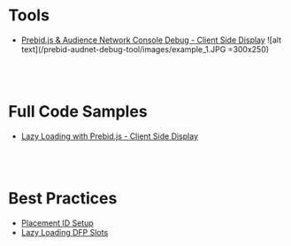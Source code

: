 # Tools
  - [Prebid.js & Audience Network Console Debug - Client Side Display](https://github.com/jfb716/bidding-audnet/tree/master/prebid-audnet-debug-tool)
![alt text](/prebid-audnet-debug-tool/images/example_1.JPG =300x250)

<br>
<br>

# Full Code Samples
  - [Lazy Loading with Prebid.js - Client Side Display](https://github.com/jfb716/bidding-audnet/tree/master/full-code-samples/display-client-lazyloading-prebid)


<br>
<br>

# Best Practices
  - [Placement ID Setup](https://github.com/jfb716/bidding-audnet/tree/master/placement-setup)
  - [Lazy Loading DFP Slots](https://github.com/jfb716/bidding-audnet/tree/master/lazy-loading-setup)
